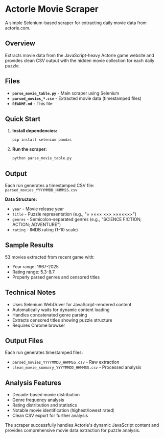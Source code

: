 # Actorle Movie Scraper

A simple Selenium-based scraper for extracting daily movie data from actorle.com.

## Overview

Extracts movie data from the JavaScript-heavy Actorle game website and provides clean CSV output with the hidden movie collection for each daily puzzle.

## Files

- **`parse_movie_table.py`** - Main scraper using Selenium
- **`parsed_movies_*.csv`** - Extracted movie data (timestamped files)
- **`README.md`** - This file

## Quick Start

1. **Install dependencies:**
   ```bash
   pip install selenium pandas
   ```
   
2. **Run the scraper:**
   ```bash
   python parse_movie_table.py
   ```

## Output

Each run generates a timestamped CSV file: `parsed_movies_YYYYMMDD_HHMMSS.csv`

**Data Structure:**
- `year` - Movie release year
- `title` - Puzzle representation (e.g., "× ×××× ××× ×××××××")
- `genres` - Semicolon-separated genres (e.g., "SCIENCE FICTION; ACTION; ADVENTURE")  
- `rating` - IMDB rating (1-10 scale)

## Sample Results

53 movies extracted from recent game with:
- Year range: 1967-2025
- Rating range: 5.3-8.7
- Properly parsed genres and censored titles

## Technical Notes

- Uses Selenium WebDriver for JavaScript-rendered content
- Automatically waits for dynamic content loading
- Handles concatenated genre parsing
- Extracts censored titles showing puzzle structure
- Requires Chrome browser

## Output Files

Each run generates timestamped files:
- `parsed_movies_YYYYMMDD_HHMMSS.csv` - Raw extraction
- `clean_movie_summary_YYYYMMDD_HHMMSS.csv` - Processed analysis

## Analysis Features

- Decade-based movie distribution
- Genre frequency analysis  
- Rating distribution and statistics
- Notable movie identification (highest/lowest rated)
- Clean CSV export for further analysis

The scraper successfully handles Actorle's dynamic JavaScript content and provides comprehensive movie data extraction for puzzle analysis. 